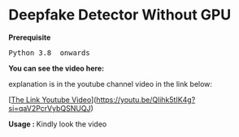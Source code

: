 # Deepfake Detector Without GPU

<b>Prerequisite</b>
<pre>
Python 3.8  onwards
</pre>
<b>You can see the video here:</b>

explanation is in the youtube channel video in the link below:

[[The Link Youtube Video](https://www.youtube.com)](https://youtu.be/Qlihk5tIK4g?si=qaV2PcrVybQSNUQJ)

<b>  Usage : </b>
Kindly look the video 

